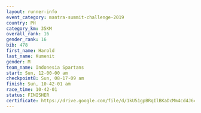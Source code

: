 ```yaml
---
layout: runner-info 
event_category: mantra-summit-challenge-2019 
country: PH
category_km: 35KM 
overall_rank: 16
gender_rank: 16
bib: 478
first_name: Harold
last_name: Kumenit
gender: M
team_name: Indonesia Spartans
start: Sun, 12-00-00 am
checkpoint8: Sun, 08-17-09 am
finish: Sun, 10-42-01 am
race_time: 10-42-01
status: FINISHER
certificate: https://drive.google.com/file/d/1kU51gpBRqIlBKaDcMm4cd4J6cQAEh9N6/view?usp=sharing
---
```

